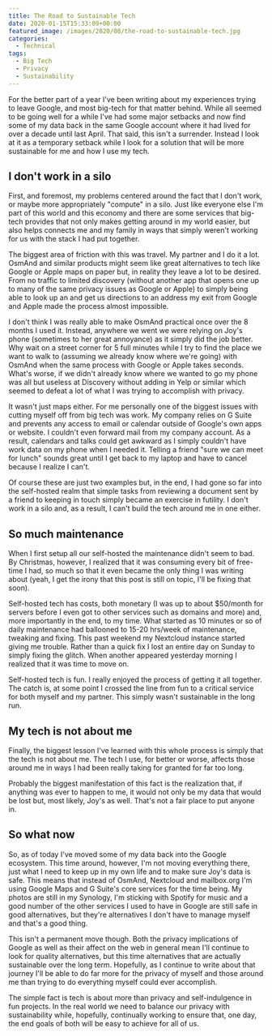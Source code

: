 ```yaml
---
title: The Road to Sustainable Tech
date: 2020-01-15T15:33:09+00:00
featured_image: /images/2020/08/the-road-to-sustainable-tech.jpg
categories:
  - Technical
tags:
  - Big Tech
  - Privacy
  - Sustainability
---
```


For the better part of a year I've been writing about my experiences trying to leave Google, and most big-tech for that matter behind. While all seemed to be going well for a while I've had some major setbacks and now find some of my data back in the same Google account where it had lived for over a decade until last April. That said, this isn't a surrender. Instead I look at it as a temporary setback while I look for a solution that will be more sustainable for me and how I use my tech.

## I don't work in a silo

First, and foremost, my problems centered around the fact that I don't work, or maybe more appropriately "compute" in a silo. Just like everyone else I'm part of this world and this economy and there are some services that big-tech provides that not only makes getting around in my world easier, but also helps connects me and my family in ways that simply weren't working for us with the stack I had put together.

The biggest area of friction with this was travel. My partner and I do it a lot. OsmAnd and similar products might seem like great alternatives to tech like Google or Apple maps on paper but, in reality they leave a lot to be desired. From no traffic to limited discovery (without another app that opens one up to many of the same privacy issues as Google or Apple) to simply being able to look up an and get us directions to an address my exit from Google and Apple made the process almost impossible.

I don't think I was really able to make OsmAnd practical once over the 8 months I used it. Instead, anywhere we went we were relying on Joy's phone (sometimes to her great annoyance) as it simply did the job better. Why wait on a street corner for 5 full minutes while I try to find the place we want to walk to (assuming we already know where we're going) with OsmAnd when the same process with Google or Apple takes seconds. What's worse, if we didn't already know where we wanted to go my phone was all but useless at Discovery without adding in Yelp or similar which seemed to defeat a lot of what I was trying to accomplish with privacy.

It wasn't just maps either. For me personally one of the biggest issues with cutting myself off from big tech was work. My company relies on G Suite and prevents any access to email or calendar outside of Google's own apps or website. I couldn't even forward mail from my company account. As a result, calendars and talks could get awkward as I simply couldn't have work data on my phone when I needed it. Telling a friend "sure we can meet for lunch" sounds great until I get back to my laptop and have to cancel because I realize I can't.

Of course these are just two examples but, in the end, I had gone so far into the self-hosted realm that simple tasks from reviewing a document sent by a friend to keeping in touch simply became an exercise in futility. I don't work in a silo and, as a result, I can't build the tech around me in one either.

## So much maintenance

When I first setup all our self-hosted the maintenance didn't seem to bad. By Christmas, however, I realized that it was consuming every bit of free-time I had, so much so that it even became the only thing I was writing about (yeah, I get the irony that this post is still on topic, I'll be fixing that soon).

Self-hosted tech has costs, both monetary (I was up to about $50/month for servers before I even got to other services such as domains and more) and, more importantly in the end, to my time. What started as 10 minutes or so of daily maintenance had ballooned to 15-20 hrs/week of maintenance, tweaking and fixing. This past weekend my Nextcloud instance started giving me trouble. Rather than a quick fix I lost an entire day on Sunday to simply fixing the glitch. When another appeared yesterday morning I realized that it was time to move on.

Self-hosted tech is fun. I really enjoyed the process of getting it all together. The catch is, at some point I crossed the line from fun to a critical service for both myself and my partner. This simply wasn't sustainable in the long run.

## My tech is not about me

Finally, the biggest lesson I've learned with this whole process is simply that the tech is not about me. The tech I use, for better or worse, affects those around me in ways I had been really taking for granted for far too long.

Probably the biggest manifestation of this fact is the realization that, if anything was ever to happen to me, it would not only be my data that would be lost but, most likely, Joy's as well. That's not a fair place to put anyone in.

## So what now

So, as of today I've moved some of my data back into the Google ecosystem. This time around, however, I'm not moving everything there, just what I need to keep up in my own life and to make sure Joy's data is safe. This means that instead of OsmAnd, Nextcloud and mailbox.org I'm using Google Maps and G Suite's core services for the time being. My photos are still in my Synology, I'm sticking with Spotify for music and a good number of the other services I used to have in Google are still safe in good alternatives, but they're alternatives I don't have to manage myself and that's a good thing.

This isn't a permanent move though. Both the privacy implications of Google as well as their affect on the web in general mean I'll continue to look for quality alternatives, but this time alternatives that are actually sustainable over the long term. Hopefully, as I continue to write about that journey I'll be able to do far more for the privacy of myself and those around me than trying to do everything myself could ever accomplish.

The simple fact is tech is about more than privacy and self-indulgence in fun projects. In the real world we need to balance our privacy with sustainability while, hopefully, continually working to ensure that, one day, the end goals of both will be easy to achieve for all of us.